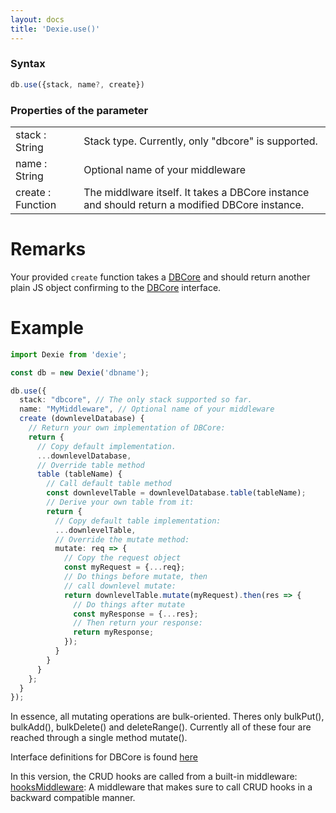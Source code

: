 ```yaml
---
layout: docs
title: 'Dexie.use()'
---
```


### Syntax

```javascript
db.use({stack, name?, create})
```

### Properties of the parameter
<table>
  <tr>
    <td>stack : String</td>
    <td>Stack type. Currently, only "dbcore" is supported.</td>
  </tr>
  <tr>
    <td>name : String</td>
    <td>Optional name of your middleware</td>
  </tr>
  <tr>
    <td>create : Function</td>
    <td>The middlware itself. It takes a DBCore instance and should return a modified DBCore instance.</td>
  </tr>
</table>

# Remarks

Your provided `create` function takes a [DBCore](/docs/DBCore/DBCore) and should return another plain JS object confirming to the [DBCore](/docs/DBCore/DBCore) interface.

# Example

```typescript
import Dexie from 'dexie';

const db = new Dexie('dbname');

db.use({
  stack: "dbcore", // The only stack supported so far.
  name: "MyMiddleware", // Optional name of your middleware
  create (downlevelDatabase) {
    // Return your own implementation of DBCore:
    return {
      // Copy default implementation.
      ...downlevelDatabase, 
      // Override table method
      table (tableName) {
        // Call default table method
        const downlevelTable = downlevelDatabase.table(tableName);
        // Derive your own table from it:
        return {
          // Copy default table implementation:
          ...downlevelTable,
          // Override the mutate method:
          mutate: req => {
            // Copy the request object
            const myRequest = {...req};
            // Do things before mutate, then
            // call downlevel mutate:
            return downlevelTable.mutate(myRequest).then(res => {
              // Do things after mutate
              const myResponse = {...res};
              // Then return your response:
              return myResponse;
            });
          }
        }
      }
    };
  }
});

```

In essence, all mutating operations are bulk-oriented. Theres only bulkPut(), bulkAdd(), bulkDelete() and deleteRange(). Currently all of these four are reached through a single method mutate().

Interface definitions for DBCore is found [here](https://github.com/dfahlander/Dexie.js/blob/master/src/public/types/dbcore.d.ts)

In this version, the CRUD hooks are called from a built-in middleware: [hooksMiddleware](https://github.com/dfahlander/Dexie.js/blob/v3.0.0-alpha.5/src/hooks/hooks-middleware.ts): A middleware that makes sure to call CRUD hooks in a backward compatible manner.

